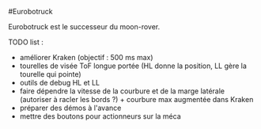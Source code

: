 #Eurobotruck

Eurobotruck est le successeur du moon-rover.

TODO list :

- améliorer Kraken (objectif : 500 ms max)
- tourelles de visée ToF longue portée (HL donne la position, LL gère la tourelle qui pointe)
- outils de debug HL et LL
- faire dépendre la vitesse de la courbure et de la marge latérale (autoriser à racler les bords ?) + courbure max augmentée dans Kraken
- préparer des démos à l'avance
- mettre des boutons pour actionneurs sur la méca
